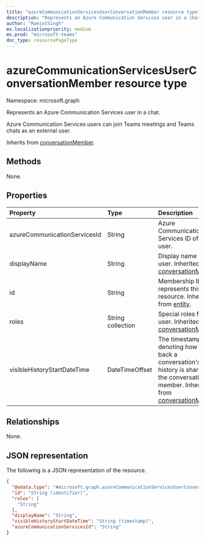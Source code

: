 ```yaml
---
title: "azureCommunicationServicesUserConversationMember resource type"
description: "Represents an Azure Communication Services user in a chat."
author: "RamjotSingh"
ms.localizationpriority: medium
ms.prod: "microsoft-teams"
doc_type: resourcePageType
---
```


# azureCommunicationServicesUserConversationMember resource type

Namespace: microsoft.graph

Represents an Azure Communication Services user in a chat. 

Azure Communication Services users can join Teams meetings and Teams chats as an external user.

Inherits from [conversationMember](../resources/conversationmember.md).

## Methods
None.

## Properties
|Property|Type|Description|
|:---|:---|:---|
|azureCommunicationServicesId|String|Azure Communication Services ID of the user.|
|displayName|String|Display name of the user. Inherited from [conversationMember](../resources/conversationmember.md).|
|id|String|Membership ID that represents this resource. Inherited from [entity](../resources/entity.md).|
|roles|String collection|Special roles for this user. Inherited from [conversationMember](../resources/conversationmember.md).|
|visibleHistoryStartDateTime|DateTimeOffset|The timestamp denoting how far back a conversation's history is shared with the conversation member. Inherited from [conversationMember](../resources/conversationmember.md).|

## Relationships
None.

## JSON representation
The following is a JSON representation of the resource.
<!-- {
  "blockType": "resource",
  "keyProperty": "id",
  "@odata.type": "microsoft.graph.azureCommunicationServicesUserConversationMember",
  "baseType": "microsoft.graph.conversationMember",
  "openType": false
}
-->
``` json
{
  "@odata.type": "#microsoft.graph.azureCommunicationServicesUserConversationMember",
  "id": "String (identifier)",
  "roles": [
    "String"
  ],
  "displayName": "String",
  "visibleHistoryStartDateTime": "String (timestamp)",
  "azureCommunicationServicesId": "String"
}
```
